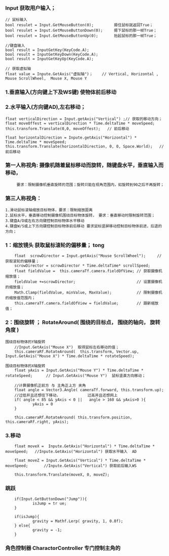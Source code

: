 ### Input 获取用户输入； 
    // 鼠标输入
    bool resulet = Input.GetMouseButton(0);         摁住鼠标就返回True；
    bool resulet = Input.GetMouseButtonDown(0);     摁下鼠标的那一帧True；
    bool resulet = Input.GetMouseButtonUp(0);       抬起鼠标的那一帧True；

    //键盘输入
    bool result = InputGetKey(KeyCode.A);
    bool result = InputGetKeyDown(KeyCode.A);
    bool result = InputGetKeyUp(KeyCode.A);

    // 获取虚拟轴
    float value = Inpute.GetAxis("虚拟轴")；    // Vertical, Horizontal , Mouse ScrollWheel,  Mouse X, Mouse Y

### 1.垂直输入(方向键上下及WS键) 使物体前后移动
### 2.水平输入(方向键AD),左右移动；

    float verticalDirection = Input.getAxis("Vertical") ;// 获取的移动方向；
    float moveOffest = verticalDirection * Time.deltaTime * moveSpeed; 
    this.transform.Translate(0,0, moveOffest);   // 前后移动

    float horizontalDirection = Inpute.getAxis("Horizontal") * Time.deltaTime * moveSpeed;
    this.transform.Translate(horizontalDirection, 0, 0, Space.World);   // 前后移动
 

###  第一人称视角: 摄像机随着鼠标移动而旋转，随键盘水平，垂直输入而移动，
         要求：限制摄像机垂直旋转的范围；旋转只能在视角范围内，如旋转到90之后不再旋转；

### 第三人称视角： 

    1.滑动鼠标滚轴缩放目标物体，要求：限制缩放距离
    2.鼠标水平，垂直移动控制摄像机围绕目标物体旋转， 要求：垂直移动时限制旋转范围；
    3.键盘A/D或左右方向键控制目标物体水平移动
    4.键盘W/S或上下方向键控制目标物体前后移动 要求鼠标竖屏移动控制目标物体前进，后退的方向；




### 1：缩放镜头  获取鼠标滚轮的偏移量；  tong
        float  scrowDirector = Input.getAxis("Mouse ScrollWheel");     //获取滚轮的偏移量；
        scrowDirector = scrowDirector * Time.deltaTime* scrollSpeed;
        float fieldValue =  this.cameraTf.camera.fieldOfView; // 获取摄像机缩放值；
        fieldValue +=scrowDirector;                           // 设置摄像机的缩放值；
        Math.Clamp(fieldValue, minValue, MaxValue);           // 限制摄像机的缩放值范围内；
        this.cameraTf.camera.fieldOfView = fieldValue;        // 跟新缩放值；


### 2：围绕旋转  ；  RotateAround( 围绕的目标点， 围绕的轴向， 旋转角度 )
    围绕目标物体的Y轴旋转
        //Input.GetAxis("Mouse X")  取得鼠标左右移动的值；
        this.cameraRf.RotateAround(  this.transform, Vector.up, Input.GetAxis("Mouse X") * Time.deltaTime * rotateSpeed);       

    围绕目标物体的X轴旋转
        float yAxis = Input.GetAxis("Mouse Y") * Time.deltaTime * rotateSpeed;      // Input.GetAxis("Mouse Y")  鼠标竖直方向移动；

        //计算摄像机正前方 与 主角正上方 夹角
        float angle = Vector3.Angle( cameraTf.forward, this.transform.up);
        //过低并且还想往下移动，            过高并且还想网上
        if( angle < 85 && yAxis < 0 ||   angle > 160 && yAxis>0 ){
                yAxis = 0
        }

        this.cameraRf.RotateAround( this.transform.position, this.cameraRf.right, yAxis);

### 3.移动 
        float moveX =  Inpute.GetAxis("Horizontal") * Time.deltaTime * moveSpeed;   //Inpute.GetAxis("Horizontal") 获取水平输入  AD 

        float moveZ = Input.GetAxis("Vertical") * Time.deltaTime * moveSpeed;       //Inpute.GetAxis("Vertical") 获取前后输入WS

        this.transform.Translate(moveX, 0, moveZ);

### 跳跃
        if(Input.GetButtonDown("Jump")){
                isJump = tr ue;
        }

        if(isJump){
                gravity = Mathf.Lerp( gravity, 1, 0.8f);
        } else{
                gravity = -1;
        }

### 角色控制器 CharactorController  专门控制主角的


         

